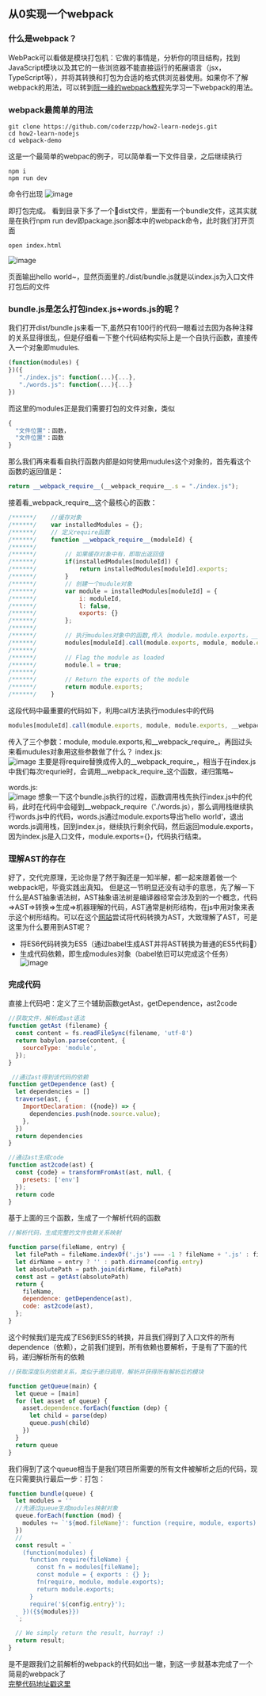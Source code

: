 ## 从0实现一个webpack  
### 什么是webpack？
WebPack可以看做是模块打包机：它做的事情是，分析你的项目结构，找到JavaScript模块以及其它的一些浏览器不能直接运行的拓展语言（jsx，TypeScript等），并将其转换和打包为合适的格式供浏览器使用。如果你不了解webpack的用法，可以转到[阮一峰的webpack教程](https://github.com/ruanyf/webpack-demos)先学习一下webpack的用法。
### webpack最简单的用法    
``` shell
git clone https://github.com/coderzzp/how2-learn-nodejs.git
cd how2-learn-nodejs
cd webpack-demo
```
这是一个最简单的webpac的例子，可以简单看一下文件目录，之后继续执行
```shell
npm i 
npm run dev
```
命令行出现
![image](https://user-images.githubusercontent.com/24691802/42312561-303901e4-8073-11e8-98ea-1947620c07c5.png)

即打包完成。
看到目录下多了一个dist文件，里面有一个bundle文件，这其实就是在执行npm run dev即package.json脚本中的webpack命令，此时我们打开页面
```shell
open index.html
```
![image](https://user-images.githubusercontent.com/24691802/42312674-869ec320-8073-11e8-93a6-1cb24fdb0d51.png)

页面输出hello world~，显然页面里的./dist/bundle.js就是以index.js为入口文件打包后的文件
### bundle.js是怎么打包index.js+words.js的呢？
我们打开dist/bundle.js来看一下,虽然只有100行的代码一眼看过去因为各种注释的关系显得很乱，但是仔细看一下整个代码结构实际上是一个自执行函数，直接传入一个对象即mudules.
```javascript
(function(modules) {
})({
   "./index.js": function(...){...},
   "./words.js": function(...){...}
})
```
而这里的modules正是我们需要打包的文件对象，类似
```javascript
{
  "文件位置"：函数，
  "文件位置"：函数
}
```
那么我们再来看看自执行函数内部是如何使用mudules这个对象的，首先看这个函数的返回值是：
```javascript
return __webpack_require__(__webpack_require__.s = "./index.js");
```
接着看_webpack_require__这个最核心的函数：
```javascript
/******/ 	//缓存对象
/******/    var installedModules = {};
/******/ 	// 定义require函数
/******/ 	function __webpack_require__(moduleId) {
/******/
/******/ 		// 如果缓存对象中有，即取出返回值
/******/ 		if(installedModules[moduleId]) {
/******/ 			return installedModules[moduleId].exports;
/******/ 		}
/******/ 		// 创建一个mudule对象
/******/ 		var module = installedModules[moduleId] = {
/******/ 			i: moduleId,
/******/ 			l: false,
/******/ 			exports: {}
/******/ 		};
/******/
/******/ 		// 执行mudules对象中的函数,传入（module，module.exports，__webpack_require__）
/******/ 		modules[moduleId].call(module.exports, module, module.exports, __webpack_require__);
/******/
/******/ 		// Flag the module as loaded
/******/ 		module.l = true;
/******/
/******/ 		// Return the exports of the module
/******/ 		return module.exports;
/******/ 	}
```
这段代码中最重要的代码如下，利用call方法执行modules中的代码
```javascript
modules[moduleId].call(module.exports, module, module.exports, __webpack_require__);
```
传入了三个参数：module, module.exports,和__webpack_require_，再回过头来看mudules对象用这些参数做了什么？
index.js:  
![image](https://user-images.githubusercontent.com/24691802/42315673-9cb7a076-807a-11e8-96a7-86e61dbd95ed.png)
主要是将require替换成传入的__webpack_require_，相当于在index.js中我们每次requrie时，会调用__webpack_require_这个函数，递归策略~  

words.js:  
![image](https://user-images.githubusercontent.com/24691802/42315727-c197b688-807a-11e8-93bc-5f13b2e50a98.png)
想象一下这个bundle.js执行的过程，函数调用栈先执行index.js中的代码，此时在代码中会碰到__webpack_require（'./words.js），那么调用栈继续执行words.js中的代码，words.js通过module.exports导出’hello world‘，退出words.js调用栈，回到index.js，继续执行剩余代码，然后返回module.exports，因为index.js是入口文件，module.exports={}，代码执行结束。
### 理解AST的存在
好了，交代完原理，无论你是了然于胸还是一知半解，都一起来跟着做一个webpack吧，毕竟实践出真知。
但是这一节明显还没有动手的意思，先了解一下什么是AST抽象语法树，AST抽象语法树是编译器经常会涉及到的一个概念，代码=>AST=>转换=>生成=>机器理解的代码，AST通常是树形结构，在js中用对象来表示这个树形结构。可以在这个[网站](http://esprima.org/demo/parse.html#)尝试将代码转换为AST，大致理解了AST，可是这里为什么要用到AST呢？  
- 将ES6代码转换为ES5（通过babel生成AST并将AST转换为普通的ES5代码）
- 生成代码依赖，即生成modules对象（babel依旧可以完成这个任务）
![image](https://user-images.githubusercontent.com/24691802/42318033-6dc482f6-8080-11e8-8ad2-61beac75a7e4.png)
### 完成代码
直接上代码吧：定义了三个辅助函数getAst，getDependence，ast2code  
```javascript
//获取文件，解析成ast语法
function getAst (filename) {
  const content = fs.readFileSync(filename, 'utf-8')
  return babylon.parse(content, {
    sourceType: 'module',
  });
}

 //通过ast得到该代码的依赖 
function getDependence (ast) {
  let dependencies = []
  traverse(ast, {
    ImportDeclaration: ({node}) => {
      dependencies.push(node.source.value);
    },
  })
  return dependencies
}

//通过ast生成code
function ast2code(ast) {
  const {code} = transformFromAst(ast, null, {
    presets: ['env']
  });
  return code
}
```
基于上面的三个函数，生成了一个解析代码的函数
```javascript
//解析代码，生成完整的文件依赖关系映射

function parse(fileName, entry) {
  let filePath = fileName.indexOf('.js') === -1 ? fileName + '.js' : fileName
  let dirName = entry ? '' : path.dirname(config.entry)
  let absolutePath = path.join(dirName, filePath)
  const ast = getAst(absolutePath)
  return {
    fileName,
    dependence: getDependence(ast),
    code: ast2code(ast),
  };
}
```
这个时候我们是完成了ES6到ES5的转换，并且我们得到了入口文件的所有dependence（依赖），之前我们提到，所有依赖也要解析，于是有了下面的代码，递归解析所有的依赖
```javascript
//获取深度队列依赖关系，类似于递归调用，解析并获得所有解析后的模块

function getQueue(main) {
  let queue = [main]
  for (let asset of queue) {
    asset.dependence.forEach(function (dep) {
      let child = parse(dep)
      queue.push(child)
    })
  }
  return queue
}
```
我们得到了这个queue相当于是我们项目所需要的所有文件被解析之后的代码，现在只需要执行最后一步：打包：
```javascript
function bundle(queue) {
  let modules = ''
  //先通过queue生成modules映射对象
  queue.forEach(function (mod) {
    modules += `'${mod.fileName}': function (require, module, exports) { ${mod.code} },`
  })
  //
  const result = `
    (function(modules) {
      function require(fileName) {
        const fn = modules[fileName];
        const module = { exports : {} };
        fn(require, module, module.exports);
        return module.exports;
      }
      require('${config.entry}');
    })({${modules}})
  `;

  // We simply return the result, hurray! :)
  return result;
}
```
是不是跟我们之前解析的webpack的代码如出一辙，到这一步就基本完成了一个简易的webpack了  
[完整代码地址戳这里](https://github.com/coderzzp/how2-learn-nodejs/tree/master/webpack-come-true)




